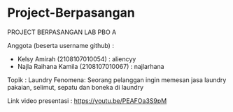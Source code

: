 # Project-Berpasangan
PROJECT BERPASANGAN LAB PBO A

Anggota (beserta username github) :
- Kelsy Amirah (2108107010054) : aliencyy
- Najla Raihana Kamila (2108107010067) : najlarhana

Topik   : Laundry
Fenomena: Seorang pelanggan ingin memesan jasa laundry pakaian, selimut, sepatu dan boneka di laundry

Link video presentasi : https://youtu.be/PEAFOa3S9pM
